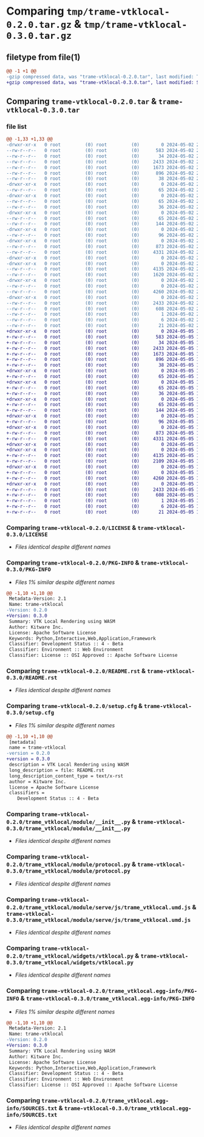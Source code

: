 # Comparing `tmp/trame-vtklocal-0.2.0.tar.gz` & `tmp/trame-vtklocal-0.3.0.tar.gz`

## filetype from file(1)

```diff
@@ -1 +1 @@
-gzip compressed data, was "trame-vtklocal-0.2.0.tar", last modified: Thu May  2 23:22:16 2024, max compression
+gzip compressed data, was "trame-vtklocal-0.3.0.tar", last modified: Sun May  5 18:26:10 2024, max compression
```

## Comparing `trame-vtklocal-0.2.0.tar` & `trame-vtklocal-0.3.0.tar`

### file list

```diff
@@ -1,33 +1,33 @@
-drwxr-xr-x   0 root         (0) root         (0)        0 2024-05-02 23:22:16.644755 trame-vtklocal-0.2.0/
--rw-r--r--   0 root         (0) root         (0)      583 2024-05-02 23:21:53.000000 trame-vtklocal-0.2.0/LICENSE
--rw-r--r--   0 root         (0) root         (0)       34 2024-05-02 23:21:53.000000 trame-vtklocal-0.2.0/MANIFEST.in
--rw-r--r--   0 root         (0) root         (0)     2433 2024-05-02 23:22:16.644755 trame-vtklocal-0.2.0/PKG-INFO
--rw-r--r--   0 root         (0) root         (0)     1673 2024-05-02 23:21:53.000000 trame-vtklocal-0.2.0/README.rst
--rw-r--r--   0 root         (0) root         (0)      896 2024-05-02 23:22:16.644755 trame-vtklocal-0.2.0/setup.cfg
--rw-r--r--   0 root         (0) root         (0)       38 2024-05-02 23:21:53.000000 trame-vtklocal-0.2.0/setup.py
-drwxr-xr-x   0 root         (0) root         (0)        0 2024-05-02 23:22:16.640755 trame-vtklocal-0.2.0/trame/
--rw-r--r--   0 root         (0) root         (0)       65 2024-05-02 23:21:53.000000 trame-vtklocal-0.2.0/trame/__init__.py
-drwxr-xr-x   0 root         (0) root         (0)        0 2024-05-02 23:22:16.644755 trame-vtklocal-0.2.0/trame/modules/
--rw-r--r--   0 root         (0) root         (0)       65 2024-05-02 23:21:53.000000 trame-vtklocal-0.2.0/trame/modules/__init__.py
--rw-r--r--   0 root         (0) root         (0)       36 2024-05-02 23:21:53.000000 trame-vtklocal-0.2.0/trame/modules/vtklocal.py
-drwxr-xr-x   0 root         (0) root         (0)        0 2024-05-02 23:22:16.644755 trame-vtklocal-0.2.0/trame/widgets/
--rw-r--r--   0 root         (0) root         (0)       65 2024-05-02 23:21:53.000000 trame-vtklocal-0.2.0/trame/widgets/__init__.py
--rw-r--r--   0 root         (0) root         (0)      144 2024-05-02 23:21:53.000000 trame-vtklocal-0.2.0/trame/widgets/vtklocal.py
-drwxr-xr-x   0 root         (0) root         (0)        0 2024-05-02 23:22:16.644755 trame-vtklocal-0.2.0/trame_vtklocal/
--rw-r--r--   0 root         (0) root         (0)       96 2024-05-02 23:21:53.000000 trame-vtklocal-0.2.0/trame_vtklocal/__init__.py
-drwxr-xr-x   0 root         (0) root         (0)        0 2024-05-02 23:22:16.644755 trame-vtklocal-0.2.0/trame_vtklocal/module/
--rw-r--r--   0 root         (0) root         (0)      873 2024-05-02 23:21:53.000000 trame-vtklocal-0.2.0/trame_vtklocal/module/__init__.py
--rw-r--r--   0 root         (0) root         (0)     4331 2024-05-02 23:21:53.000000 trame-vtklocal-0.2.0/trame_vtklocal/module/protocol.py
-drwxr-xr-x   0 root         (0) root         (0)        0 2024-05-02 23:22:16.640755 trame-vtklocal-0.2.0/trame_vtklocal/module/serve/
-drwxr-xr-x   0 root         (0) root         (0)        0 2024-05-02 23:22:16.644755 trame-vtklocal-0.2.0/trame_vtklocal/module/serve/js/
--rw-r--r--   0 root         (0) root         (0)     4135 2024-05-02 23:22:13.000000 trame-vtklocal-0.2.0/trame_vtklocal/module/serve/js/trame_vtklocal.umd.js
--rw-r--r--   0 root         (0) root         (0)     1620 2024-05-02 23:21:53.000000 trame-vtklocal-0.2.0/trame_vtklocal/module/wasm.py
-drwxr-xr-x   0 root         (0) root         (0)        0 2024-05-02 23:22:16.644755 trame-vtklocal-0.2.0/trame_vtklocal/widgets/
--rw-r--r--   0 root         (0) root         (0)        0 2024-05-02 23:21:53.000000 trame-vtklocal-0.2.0/trame_vtklocal/widgets/__init__.py
--rw-r--r--   0 root         (0) root         (0)     4260 2024-05-02 23:21:53.000000 trame-vtklocal-0.2.0/trame_vtklocal/widgets/vtklocal.py
-drwxr-xr-x   0 root         (0) root         (0)        0 2024-05-02 23:22:16.644755 trame-vtklocal-0.2.0/trame_vtklocal.egg-info/
--rw-r--r--   0 root         (0) root         (0)     2433 2024-05-02 23:22:16.000000 trame-vtklocal-0.2.0/trame_vtklocal.egg-info/PKG-INFO
--rw-r--r--   0 root         (0) root         (0)      608 2024-05-02 23:22:16.000000 trame-vtklocal-0.2.0/trame_vtklocal.egg-info/SOURCES.txt
--rw-r--r--   0 root         (0) root         (0)        1 2024-05-02 23:22:16.000000 trame-vtklocal-0.2.0/trame_vtklocal.egg-info/dependency_links.txt
--rw-r--r--   0 root         (0) root         (0)        6 2024-05-02 23:22:16.000000 trame-vtklocal-0.2.0/trame_vtklocal.egg-info/requires.txt
--rw-r--r--   0 root         (0) root         (0)       21 2024-05-02 23:22:16.000000 trame-vtklocal-0.2.0/trame_vtklocal.egg-info/top_level.txt
+drwxr-xr-x   0 root         (0) root         (0)        0 2024-05-05 18:26:10.137674 trame-vtklocal-0.3.0/
+-rw-r--r--   0 root         (0) root         (0)      583 2024-05-05 18:25:46.000000 trame-vtklocal-0.3.0/LICENSE
+-rw-r--r--   0 root         (0) root         (0)       34 2024-05-05 18:25:46.000000 trame-vtklocal-0.3.0/MANIFEST.in
+-rw-r--r--   0 root         (0) root         (0)     2433 2024-05-05 18:26:10.137674 trame-vtklocal-0.3.0/PKG-INFO
+-rw-r--r--   0 root         (0) root         (0)     1673 2024-05-05 18:25:46.000000 trame-vtklocal-0.3.0/README.rst
+-rw-r--r--   0 root         (0) root         (0)      896 2024-05-05 18:26:10.137674 trame-vtklocal-0.3.0/setup.cfg
+-rw-r--r--   0 root         (0) root         (0)       38 2024-05-05 18:25:46.000000 trame-vtklocal-0.3.0/setup.py
+drwxr-xr-x   0 root         (0) root         (0)        0 2024-05-05 18:26:10.133674 trame-vtklocal-0.3.0/trame/
+-rw-r--r--   0 root         (0) root         (0)       65 2024-05-05 18:25:46.000000 trame-vtklocal-0.3.0/trame/__init__.py
+drwxr-xr-x   0 root         (0) root         (0)        0 2024-05-05 18:26:10.133674 trame-vtklocal-0.3.0/trame/modules/
+-rw-r--r--   0 root         (0) root         (0)       65 2024-05-05 18:25:46.000000 trame-vtklocal-0.3.0/trame/modules/__init__.py
+-rw-r--r--   0 root         (0) root         (0)       36 2024-05-05 18:25:46.000000 trame-vtklocal-0.3.0/trame/modules/vtklocal.py
+drwxr-xr-x   0 root         (0) root         (0)        0 2024-05-05 18:26:10.133674 trame-vtklocal-0.3.0/trame/widgets/
+-rw-r--r--   0 root         (0) root         (0)       65 2024-05-05 18:25:46.000000 trame-vtklocal-0.3.0/trame/widgets/__init__.py
+-rw-r--r--   0 root         (0) root         (0)      144 2024-05-05 18:25:46.000000 trame-vtklocal-0.3.0/trame/widgets/vtklocal.py
+drwxr-xr-x   0 root         (0) root         (0)        0 2024-05-05 18:26:10.133674 trame-vtklocal-0.3.0/trame_vtklocal/
+-rw-r--r--   0 root         (0) root         (0)       96 2024-05-05 18:25:46.000000 trame-vtklocal-0.3.0/trame_vtklocal/__init__.py
+drwxr-xr-x   0 root         (0) root         (0)        0 2024-05-05 18:26:10.137674 trame-vtklocal-0.3.0/trame_vtklocal/module/
+-rw-r--r--   0 root         (0) root         (0)      873 2024-05-05 18:25:46.000000 trame-vtklocal-0.3.0/trame_vtklocal/module/__init__.py
+-rw-r--r--   0 root         (0) root         (0)     4331 2024-05-05 18:25:46.000000 trame-vtklocal-0.3.0/trame_vtklocal/module/protocol.py
+drwxr-xr-x   0 root         (0) root         (0)        0 2024-05-05 18:26:10.133674 trame-vtklocal-0.3.0/trame_vtklocal/module/serve/
+drwxr-xr-x   0 root         (0) root         (0)        0 2024-05-05 18:26:10.137674 trame-vtklocal-0.3.0/trame_vtklocal/module/serve/js/
+-rw-r--r--   0 root         (0) root         (0)     4135 2024-05-05 18:26:07.000000 trame-vtklocal-0.3.0/trame_vtklocal/module/serve/js/trame_vtklocal.umd.js
+-rw-r--r--   0 root         (0) root         (0)     2109 2024-05-05 18:25:46.000000 trame-vtklocal-0.3.0/trame_vtklocal/module/wasm.py
+drwxr-xr-x   0 root         (0) root         (0)        0 2024-05-05 18:26:10.137674 trame-vtklocal-0.3.0/trame_vtklocal/widgets/
+-rw-r--r--   0 root         (0) root         (0)        0 2024-05-05 18:25:46.000000 trame-vtklocal-0.3.0/trame_vtklocal/widgets/__init__.py
+-rw-r--r--   0 root         (0) root         (0)     4260 2024-05-05 18:25:46.000000 trame-vtklocal-0.3.0/trame_vtklocal/widgets/vtklocal.py
+drwxr-xr-x   0 root         (0) root         (0)        0 2024-05-05 18:26:10.137674 trame-vtklocal-0.3.0/trame_vtklocal.egg-info/
+-rw-r--r--   0 root         (0) root         (0)     2433 2024-05-05 18:26:10.000000 trame-vtklocal-0.3.0/trame_vtklocal.egg-info/PKG-INFO
+-rw-r--r--   0 root         (0) root         (0)      608 2024-05-05 18:26:10.000000 trame-vtklocal-0.3.0/trame_vtklocal.egg-info/SOURCES.txt
+-rw-r--r--   0 root         (0) root         (0)        1 2024-05-05 18:26:10.000000 trame-vtklocal-0.3.0/trame_vtklocal.egg-info/dependency_links.txt
+-rw-r--r--   0 root         (0) root         (0)        6 2024-05-05 18:26:10.000000 trame-vtklocal-0.3.0/trame_vtklocal.egg-info/requires.txt
+-rw-r--r--   0 root         (0) root         (0)       21 2024-05-05 18:26:10.000000 trame-vtklocal-0.3.0/trame_vtklocal.egg-info/top_level.txt
```

### Comparing `trame-vtklocal-0.2.0/LICENSE` & `trame-vtklocal-0.3.0/LICENSE`

 * *Files identical despite different names*

### Comparing `trame-vtklocal-0.2.0/PKG-INFO` & `trame-vtklocal-0.3.0/PKG-INFO`

 * *Files 1% similar despite different names*

```diff
@@ -1,10 +1,10 @@
 Metadata-Version: 2.1
 Name: trame-vtklocal
-Version: 0.2.0
+Version: 0.3.0
 Summary: VTK Local Rendering using WASM
 Author: Kitware Inc.
 License: Apache Software License
 Keywords: Python,Interactive,Web,Application,Framework
 Classifier: Development Status :: 4 - Beta
 Classifier: Environment :: Web Environment
 Classifier: License :: OSI Approved :: Apache Software License
```

### Comparing `trame-vtklocal-0.2.0/README.rst` & `trame-vtklocal-0.3.0/README.rst`

 * *Files identical despite different names*

### Comparing `trame-vtklocal-0.2.0/setup.cfg` & `trame-vtklocal-0.3.0/setup.cfg`

 * *Files 1% similar despite different names*

```diff
@@ -1,10 +1,10 @@
 [metadata]
 name = trame-vtklocal
-version = 0.2.0
+version = 0.3.0
 description = VTK Local Rendering using WASM
 long_description = file: README.rst
 long_description_content_type = text/x-rst
 author = Kitware Inc.
 license = Apache Software License
 classifiers = 
 	Development Status :: 4 - Beta
```

### Comparing `trame-vtklocal-0.2.0/trame_vtklocal/module/__init__.py` & `trame-vtklocal-0.3.0/trame_vtklocal/module/__init__.py`

 * *Files identical despite different names*

### Comparing `trame-vtklocal-0.2.0/trame_vtklocal/module/protocol.py` & `trame-vtklocal-0.3.0/trame_vtklocal/module/protocol.py`

 * *Files identical despite different names*

### Comparing `trame-vtklocal-0.2.0/trame_vtklocal/module/serve/js/trame_vtklocal.umd.js` & `trame-vtklocal-0.3.0/trame_vtklocal/module/serve/js/trame_vtklocal.umd.js`

 * *Files identical despite different names*

### Comparing `trame-vtklocal-0.2.0/trame_vtklocal/widgets/vtklocal.py` & `trame-vtklocal-0.3.0/trame_vtklocal/widgets/vtklocal.py`

 * *Files identical despite different names*

### Comparing `trame-vtklocal-0.2.0/trame_vtklocal.egg-info/PKG-INFO` & `trame-vtklocal-0.3.0/trame_vtklocal.egg-info/PKG-INFO`

 * *Files 1% similar despite different names*

```diff
@@ -1,10 +1,10 @@
 Metadata-Version: 2.1
 Name: trame-vtklocal
-Version: 0.2.0
+Version: 0.3.0
 Summary: VTK Local Rendering using WASM
 Author: Kitware Inc.
 License: Apache Software License
 Keywords: Python,Interactive,Web,Application,Framework
 Classifier: Development Status :: 4 - Beta
 Classifier: Environment :: Web Environment
 Classifier: License :: OSI Approved :: Apache Software License
```

### Comparing `trame-vtklocal-0.2.0/trame_vtklocal.egg-info/SOURCES.txt` & `trame-vtklocal-0.3.0/trame_vtklocal.egg-info/SOURCES.txt`

 * *Files identical despite different names*

